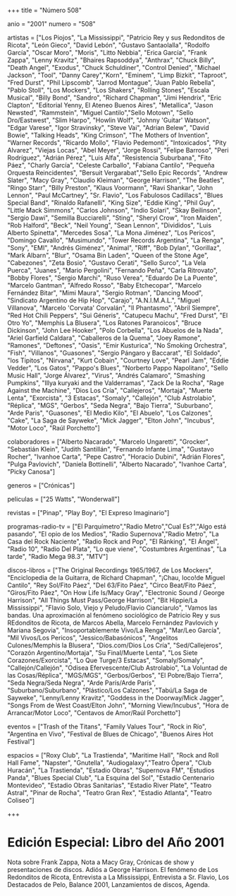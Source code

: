 +++
title = "Número 508"

anio = "2001"
numero = "508"

artistas = ["Los Piojos", "La Mississippi", "Patricio Rey y sus Redonditos de Ricota", "León Gieco", "David Lebón",  "Gustavo Santaolalla", "Rodolfo García", "Oscar Moro", "Moris", "Litto Nebbia", "Erica García", "Frank Zappa", "Lenny Kravitz", "Bhaires Rapsoddya", "Anthrax", "Chuck Billy", "Death Angel", "Exodus", "Chuck Schuldiner", "Control Denied", "Michael Jackson", "Tool", "Danny Carey","Korn", "Eminem", "Limp Bizkit", "Taproot", "Fred Durst", "Phil Lipscomb", "Jarrod Montague", "Juan Pablo Rebella", "Pablo Stoll", "Los Mockers", "Los Shakers", "Rolling Stones", "Escala Musical", "Billy Bond", "Sandro", "Richard Chapman", "Jimi Hendrix", "Eric Clapton", "Editorial Yenny, El Ateneo Buenos Aires", "Metallica", "Jason Newsted", "Rammstein", "Miguel Cantilo","Sello Motown", "Sello Dro/Eastwest", "Slim Harpo", "Howlin Wolf", "Johnny 'Guitar' Watson", "Edgar Varese", "Igor Stravinsky", "Steve Vai", "Adrian Belew", "David Bowie", "Talking Heads", "King Crimson", "The Mothers of Invention", "Warner Records", "Ricardo Mollo", "Flavio Pedemonti", "Intoxicados", "Pity Alvarez", "Viejas Locas", "Abel Meyer", "Jorge Rossi", "Felipe Barroso", "Peri Rodríguez", "Adrián Pérez",  "Luis Alfa", "Resistencia Suburbana", "Fito Páez", "Charly García", "Celeste Carballo", "Fabiana Cantilo", "Pequeña Orquesta Reincidentes", "Bersuit Vergarabat","Sello Epic Records", "Andrew Slater", "Macy Gray", "Claudio Kleiman", "George Harrison", "The Beatles", "Ringo Starr", "Billy Preston", "Klaus Voormann", "Ravi Shankar", "John Lennon", "Paul McCartney", "Sr. Flavio", "Los Fabulosos Cadillacs", "Blues Special Band", "Rinaldo Rafanelli", "King Size", "Eddie King", "Phil Guy", "Little Mack Simmons", "Carlos Johnson", "Indio Solari", "Skay Beilinson", "Sergio Dawi", "Semilla Bucciarelli", "Sting", "Sheryl Crow", "Iron Maiden", "Rob Halford", "Beck", "Neil Young", "Sean Lennon", "Divididos", "Luis Alberto Spinetta", "Mercedes Sosa", "La Mona Jiménez", "Los Pericos", "Domingo Cavallo", "Musimundo", "Tower Records Argentina", "La Renga", "Sony", "EMI", "Andrés Giménez", "Animal", "Riff", "Bob Dylan", "Gorillaz", "Mark Albarn", "Blur", "Osama Bin Laden", "Queen of the Stone Age", "Cabezones", "Zeta Bosio", "Gustavo Cerati", "Sello Surco", "La Vela Puerca", "Juanes", "Mario Pergolini", "Fernando Peña", "Carla Ritrovato", "Bobby Flores", "Sergio Marchi", "Ruso Verea", "Eduardo De La Puente", "Marcelo Gantman", "Alfredo Rosso", "Baby Etchecopar", "Marcelo Fernández Bitar", "Mimi Maura", "Sergio Rotman", "Dancing Mood", "Sindicato Argentino de Hip Hop", "Carajo", "A.N.I.M.A.L.", "Miguel Villanova", "Marcelo 'Corvata' Corvalán", "Il Phantasmo", "Abril Siempre", "Red Hot Chili Peppers", "Sui Géneris", "Catupecu Machu", "Fred Durst", "El Otro Yo", "Memphis La Blusera", "Los Ratones Paranoicos", "Bruce Dickinson", "John Lee Hooker", "Polo Corbella", "Los Abuelos de la Nada", "Ariel Garfield Caldara", "Caballeros de la Quema", "Joey Ramone", "Ramones", "Deftones", "Oasis", "Emir Kusturica", "No Smoking Orchestra", "Fish", "Villanos", "Guasones", "Sergio Pángaro y Baccarat", "El Soldado", "los Tipitos", "Nirvana", "Kurt Cobain", "Courtney Love", "Pearl Jam", "Eddie Vedder", "Los Gatos", "Pappo's Blues", "Norberto Pappo Napolitano", "Sello Music Hall", "Jorge Álvarez", "Virus", "Andrés Calamaro", "Smashing Pumpkins", "Illya kuryaki and the Valderramas", "Zack De la Rocha", "Rage Against the Machine", "Dios Los Cría", "Callejeros", "Mortaja", "Muerte Lenta", "Exorcista", "3 Estacas", "Somaly", "Callejón", "Club Astrolabio", "Réplica", "MGS", "Gerbos", "Seda Negra", "Bajo Tierra", "Suburbano", "Arde Paris", "Guasones", "El Medio Kilo", "El Abuelo", "Los Calzones", "Cake", "La Saga de Sayweke", "Mick Jagger", "Elton John", "Incubus", "Motor Loco", "Raúl Porchetto"]

colaboradores = ["Alberto Nacarado", "Marcelo Ungaretti", "Grocker", "Sebastián Klein", "Judith Santillán", "Fernando Infante Lima", "Gustavo Rocher", "Ivanhoe Carta", "Pepe Castro", "Horacio Dubini", "Adrián Flores", "Pulga Pavlovich", "Daniela Bottinelli", "Alberto Nacarado", "Ivanhoe Carta", "Picky Canosa"]

generos = ["Crónicas"]

peliculas = ["25 Watts", "Wonderwall"] 

revistas = ["Pinap", "Play Boy", "El Expreso Imaginario"]

programas-radio-tv = ["El Parquímetro","Radio Metro","Cual Es?","Algo está pasando", "El opio de los Medios", "Radio Supernova","Radio Metro", "La Casa del Rock Naciente", "Radio Rock and Pop", "El Ránking", "El Ángel", "Radio 10", "Radio Del Plata", "Lo que viene", "Costumbres Argentinas", "La tarde", "Radio Mega 98.3", "MTV"]

discos-libros = ["The Original Recordings 1965/1967, de Los Mockers", "Enciclopedia de la Guitarra, de Richard Chapman", "¡Chau, loco!de Miguel Cantilo", "Rey Sol/Fito Páez", "Del 63/Fito Páez", "Circo Beat/Fito Páez", "Giros/Fito Páez", "On How Life Is/Macy Gray", "Electronic Sound / George Harrison", "All Things Must Pass/George Harrison", "Bit Hippie/La Mississippi", "Flavio Solo, Viejo y Peludo/Flavio Cianciarulo", "Vamos las bandas. Una aproximación al fenómeno sociológico de Patricio Rey y sus REdonditos de Ricota, de Marcos Abella, Marcelo Fernández Pavlovich y Mariana Segovia", "Insoportablemente Vivo/La Renga", "Mar/Leo García", "Mil Vivos/Los Pericos", "Jessico/Babasónicos", "Angelitos Culones/Memphis la Blusera", "Dios.com/Dios Los Cría", "Sed/Callejeros", "Corazón Argentino/Mortaja", "Su Final/Muerte Lenta", "Los Siete Corazones/Exorcista", "Lo Que Turge/3 Estacas", "Somaly/Somaly", "Callejón/Callejón", "Odisea Efervescente/Club Astrolabio", "La Voluntad de las Cosas/Réplica", "MGS/MGS", "Gerbos/Gerbos", "El Pobre/Bajo Tierra", "Seda Negra/Seda Negra", "Arde París/Arde París", "Suburbano/Suburbano", "Plástico/Los Calzones", "Tabú/La Saga de Sayweke", "Lenny/Lenny Kravitz", "Goddess in the Doorway/Mick Jagger", "Songs From de West Coast/Elton John", "Morning View/Incubus", "Hora de Arrancar/Motor Loco", "Centavos de Amor/Raúl Porchetto"]

eventos = ["Trash of the Titans", "Family Values Tour", "Rock in Río", "Argentina en Vivo", "Festival de Blues de Chicago", "Buenos Aires Hot Festival"]

espacios = ["Roxy Club", "La Trastienda", "Maritime Hall", "Rock and Roll Hall Fame", "Napster", "Gnutella", "Audiogalaxy","Teatro Ópera", "Club Huracán", "La Trastienda", "Estadio Obras", "Supernova FM", "Estudios Panda", "Blues Special Club", "La Esquina del Sol", "Estadio Centenario Montevideo", "Estadio Obras Sanitarias", "Estadio River Plate", "Teatro Astral", "Pinar de Rocha", "Teatro Gran Rex", "Estadio Atlanta", "Teatro Coliseo"]

+++

# Edición Especial: Libro del Año 2001

Nota sobre Frank Zappa, Nota a Macy Gray, Crónicas de show y presentaciones de discos. Adiós a George Harrison. El fenómeno de Los Redonditos de Ricota, Entrevista a La Mississippi, Entrevista a Sr. Flavio, Los Destacados de Pelo, Balance 2001, Lanzamientos de discos, Agenda.
